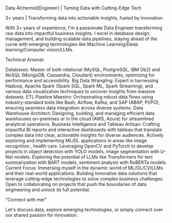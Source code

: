 Data Alchemist[Engineer]  | Taming Data with Cutting-Edge Tech

3+ years | Transforming data into actionable insights, fueled by innovation

With 3+ years of experience, I'm a passionate Data Engineer transforming raw data into impactful business insights. I excel in database design, management, and building scalable data pipelines, staying ahead of the curve with emerging technologies like Machine Learning/Deep learning/Computer vision/LLMs.

Technical Arsenal:

Databases: Master of both relational (MySQL, PostgreSQL, IBM Db2) and NoSQL (MongoDB, Cassandra, Cloudant) environments, optimizing for performance and accessibility.
Big Data Wrangling: Expert in harnessing Hadoop, Apache Spark (Spark SQL, Spark ML, Spark Streaming), and various data visualization techniques to uncover insights from massive datasets.
ETL Pipeline Maestro: Orchestrating robust data flows using industry-standard tools like Bash, Airflow, Kafka, and SAP (ABAP, PI/PO), ensuring seamless data integration across diverse systems.
Data Warehouse Architect: Designing, building, and managing efficient data warehouses on-premises or in the cloud (AWS, Azure) for streamlined analytical operations.
Business Intelligence and Tableau Artisan: Crafting impactful BI reports and interactive dashboards with tableau that translate complex data into clear, actionable insights for diverse audiences.
Actively exploring and implementing ML/DL applications in areas like image recognition , health care.
Leveraging OpenCV and PyTorch to develop projects in object detection with YOLO models, image segmentation with U-Net models.
Exploring the potential of LLMs like Transformers for text summarization with BART models, sentiment analysis with RoBERTa models.
Current Focus:
Immersing myself in the dynamic world of ML/DL/CV/LLMs and their real-world applications.
Building innovative data solutions that leverage cutting-edge technologies to solve complex business challenges.
Open to collaborating on projects that push the boundaries of data engineering and unlock its full potential.

"Connect with me!"

Let's discuss data, explore emerging technologies, or simply connect over our shared passion for innovation.
<!---
debugger-sr/debugger-sr is a ✨ special ✨ repository because its `README.md` (this file) appears on your GitHub profile.
You can click the Preview link to take a look at your changes.
--->
